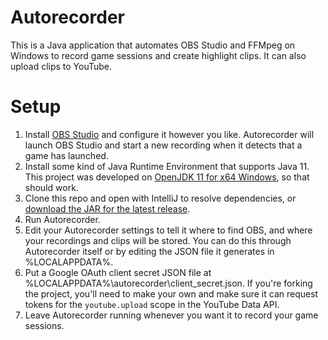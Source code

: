 # Autorecorder
This is a Java application that automates OBS Studio and FFMpeg on Windows to record game sessions and create highlight clips. It can also upload clips to YouTube.

# Setup
1. Install [OBS Studio](https://obsproject.com/download) and configure it however you like. Autorecorder will launch OBS Studio and start a new recording when it detects that a game has launched.
2. Install some kind of Java Runtime Environment that supports Java 11. This project was developed on [OpenJDK 11 for x64 Windows](https://adoptium.net/?variant=openjdk11), so that should work.
3. Clone this repo and open with IntelliJ to resolve dependencies, or [download the JAR for the latest release](https://github.com/trdesilva/autorecorder/releases).
4. Run Autorecorder.
5. Edit your Autorecorder settings to tell it where to find OBS, and where your recordings and clips will be stored. You can do this through Autorecorder itself or by editing the JSON file it generates in %LOCALAPPDATA%.
6. Put a Google OAuth client secret JSON file at %LOCALAPPDATA%\autorecorder\client_secret.json. If you're forking the project, you'll need to make your own and make sure it can request tokens for the `youtube.upload` scope in the YouTube Data API.
7. Leave Autorecorder running whenever you want it to record your game sessions.
